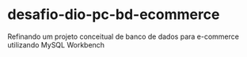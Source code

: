 # desafio-dio-pc-bd-ecommerce
Refinando um projeto conceitual de banco de dados para e-commerce utilizando MySQL Workbench
